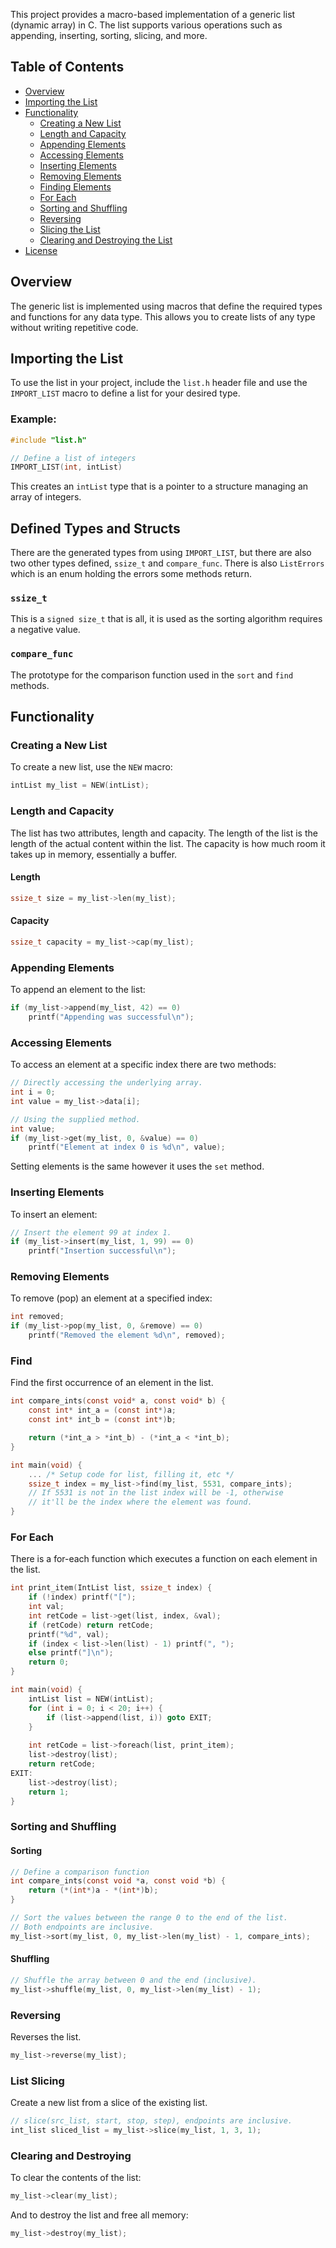 This project provides a macro-based implementation of a generic list (dynamic array) in C. The list supports various operations such as appending, inserting, sorting, slicing, and more.

## Table of Contents

- [Overview](#overview)
- [Importing the List](#importing-the-list)
- [Functionality](#functionality)
  - [Creating a New List](#creating-a-new-list)
  - [Length and Capacity](#length-and-capacity)
  - [Appending Elements](#appending-elements)
  - [Accessing Elements](#accessing-elements)
  - [Inserting Elements](#inserting-elements)
  - [Removing Elements](#removing-elements)
  - [Finding Elements](#find)
  - [For Each](#for-each)
  - [Sorting and Shuffling](#sorting-and-shuffling)
  - [Reversing](#reversing)
  - [Slicing the List](#slicing-the-list)
  - [Clearing and Destroying the List](#clearing-and-destroying-the-list)
- [License](#license)

## Overview

The generic list is implemented using macros that define the required types and functions for any data type. This allows you to create lists of any type without writing repetitive code.

## Importing the List

To use the list in your project, include the `list.h` header file and use the `IMPORT_LIST` macro to define a list for your desired type.

### Example:

```c
#include "list.h"

// Define a list of integers
IMPORT_LIST(int, intList)
```
This creates an `intList` type that is a pointer to a structure managing an array of integers.

## Defined Types and Structs
There are the generated types from using `IMPORT_LIST`, but there are also two other types defined, `ssize_t` and `compare_func`. There is also `ListErrors` which is an enum holding the errors some methods return.
### `ssize_t`
This is a `signed size_t` that is all, it is used as the sorting algorithm requires a negative value.
### `compare_func`
The prototype for the comparison function used in the `sort` and `find` methods.

## Functionality
### Creating a New List
To create a new list, use the `NEW` macro:
```c
intList my_list = NEW(intList);
```

### Length and Capacity
The list has two attributes, length and capacity. The length of the list is the length of the actual content within the list. The capacity is how much room it takes up in memory, essentially a buffer.
#### Length
```c
ssize_t size = my_list->len(my_list);
```
#### Capacity
```c
ssize_t capacity = my_list->cap(my_list);
```


### Appending Elements
To append an element to the list:
```c
if (my_list->append(my_list, 42) == 0)
	printf("Appending was successful\n");
```

### Accessing Elements
To access an element at a specific index there are two methods:
```c
// Directly accessing the underlying array.
int i = 0;
int value = my_list->data[i];

// Using the supplied method.
int value;
if (my_list->get(my_list, 0, &value) == 0)
	printf("Element at index 0 is %d\n", value);
```
Setting elements is the same however it uses the `set` method.

### Inserting Elements
To insert an element:
```c
// Insert the element 99 at index 1.
if (my_list->insert(my_list, 1, 99) == 0)
	printf("Insertion successful\n");
```

### Removing Elements
To remove (pop) an element at a specified index:
```c
int removed;
if (my_list->pop(my_list, 0, &remove) == 0)
	printf("Removed the element %d\n", removed);
```

### Find
Find the first occurrence of an element in the list.
```c
int compare_ints(const void* a, const void* b) {
    const int* int_a = (const int*)a;
    const int* int_b = (const int*)b;

    return (*int_a > *int_b) - (*int_a < *int_b);
}

int main(void) {
    ... /* Setup code for list, filling it, etc */
    ssize_t index = my_list->find(my_list, 5531, compare_ints);
    // If 5531 is not in the list index will be -1, otherwise 
    // it'll be the index where the element was found.
}
```

### For Each
There is a for-each function which executes a function on each element in the list.
```c
int print_item(IntList list, ssize_t index) {
    if (!index) printf("[");
    int val;
    int retCode = list->get(list, index, &val);
    if (retCode) return retCode;
    printf("%d", val);
    if (index < list->len(list) - 1) printf(", ");
    else printf("]\n");
    return 0;
}

int main(void) {
    intList list = NEW(intList);
    for (int i = 0; i < 20; i++) {
        if (list->append(list, i)) goto EXIT;
    }
    
    int retCode = list->foreach(list, print_item);
    list->destroy(list);
    return retCode;
EXIT:
    list->destroy(list);
    return 1;
}
```

### Sorting and Shuffling
#### Sorting
```c
// Define a comparison function
int compare_ints(const void *a, const void *b) {
	return (*(int*)a - *(int*)b);
}

// Sort the values between the range 0 to the end of the list. 
// Both endpoints are inclusive.
my_list->sort(my_list, 0, my_list->len(my_list) - 1, compare_ints);
```

#### Shuffling
```c
// Shuffle the array between 0 and the end (inclusive).
my_list->shuffle(my_list, 0, my_list->len(my_list) - 1);
```

### Reversing
Reverses the list.
```c
my_list->reverse(my_list);
```

### List Slicing
Create a new list from a slice of the existing list.
```c
// slice(src_list, start, stop, step), endpoints are inclusive.
int_list sliced_list = my_list->slice(my_list, 1, 3, 1);
```

### Clearing and Destroying 
To clear the contents of the list:
```c
my_list->clear(my_list);
```
And to destroy the list and free all memory:
```c
my_list->destroy(my_list);
```
